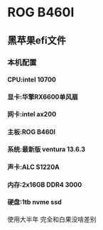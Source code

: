 # ROG B460I
## 黑苹果efi文件
### 本机配置
#### CPU:intel 10700
#### 显卡:华擎RX6600单风扇
#### 网卡:intel ax200
#### 主板:ROG B460I
#### 系统:最新版 ventura 13.6.3
#### 声卡:ALC S1220A
#### 内存:2x16GB DDR4 3000
#### 硬盘:1tb nvme ssd

使用大半年 完全和白果没啥差别
